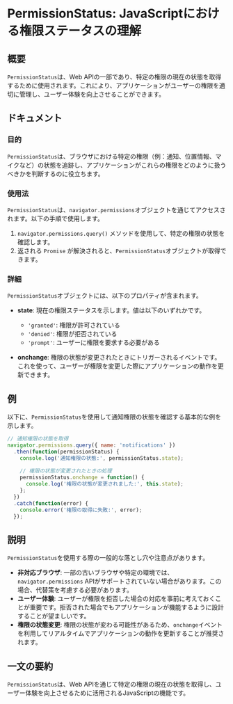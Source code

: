 <!--
Meta Description: # PermissionStatus: JavaScriptにおける権限ステータスの理解 ## 概要 `PermissionStatus`は、Web APIの一部であり、特定の権限の現在の状態を取得するために使用されます。これにより、アプリケーションがユーザーの権限を適切に管理し、ユーザー体験を向上...
Meta Keywords: permissionstatus, navigator, permissions, state, onchange
-->

# PermissionStatus: JavaScriptにおける権限ステータスの理解

## 概要
`PermissionStatus`は、Web APIの一部であり、特定の権限の現在の状態を取得するために使用されます。これにより、アプリケーションがユーザーの権限を適切に管理し、ユーザー体験を向上させることができます。

## ドキュメント
### 目的
`PermissionStatus`は、ブラウザにおける特定の権限（例：通知、位置情報、マイクなど）の状態を追跡し、アプリケーションがこれらの権限をどのように扱うべきかを判断するのに役立ちます。

### 使用法
`PermissionStatus`は、`navigator.permissions`オブジェクトを通じてアクセスされます。以下の手順で使用します。

1. `navigator.permissions.query()` メソッドを使用して、特定の権限の状態を確認します。
2. 返される `Promise` が解決されると、`PermissionStatus`オブジェクトが取得できます。

### 詳細
`PermissionStatus`オブジェクトには、以下のプロパティが含まれます。

- **state**: 現在の権限ステータスを示します。値は以下のいずれかです。
  - `'granted'`: 権限が許可されている
  - `'denied'`: 権限が拒否されている
  - `'prompt'`: ユーザーに権限を要求する必要がある

- **onchange**: 権限の状態が変更されたときにトリガーされるイベントです。これを使って、ユーザーが権限を変更した際にアプリケーションの動作を更新できます。

## 例
以下に、`PermissionStatus`を使用して通知権限の状態を確認する基本的な例を示します。

```javascript
// 通知権限の状態を取得
navigator.permissions.query({ name: 'notifications' })
  .then(function(permissionStatus) {
    console.log('通知権限の状態:', permissionStatus.state);
    
    // 権限の状態が変更されたときの処理
    permissionStatus.onchange = function() {
      console.log('権限の状態が変更されました:', this.state);
    };
  })
  .catch(function(error) {
    console.error('権限の取得に失敗:', error);
  });
```

## 説明
`PermissionStatus`を使用する際の一般的な落とし穴や注意点があります。

- **非対応ブラウザ**: 一部の古いブラウザや特定の環境では、`navigator.permissions` APIがサポートされていない場合があります。この場合、代替策を考慮する必要があります。
- **ユーザー体験**: ユーザーが権限を拒否した場合の対応を事前に考えておくことが重要です。拒否された場合でもアプリケーションが機能するように設計することが望ましいです。
- **権限の状態変更**: 権限の状態が変わる可能性があるため、`onchange`イベントを利用してリアルタイムでアプリケーションの動作を更新することが推奨されます。

## 一文の要約
`PermissionStatus`は、Web APIを通じて特定の権限の現在の状態を取得し、ユーザー体験を向上させるために活用されるJavaScriptの機能です。
